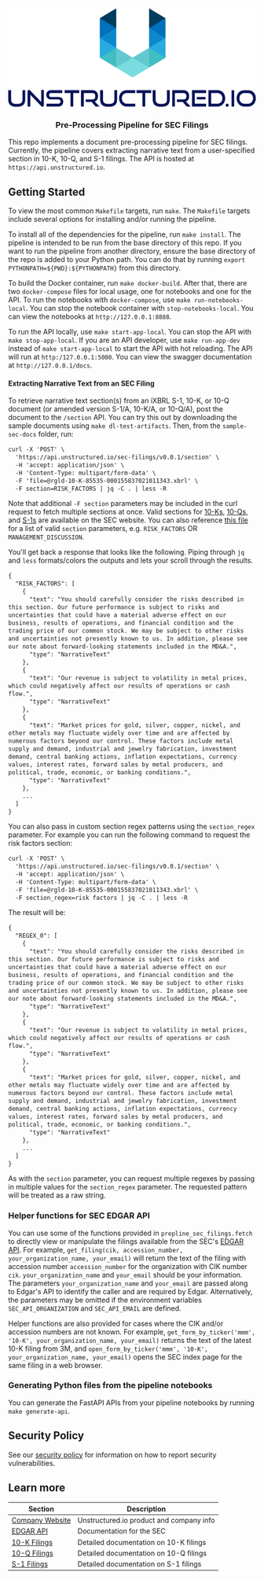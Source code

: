 <h3 align="center">
  <img src="img/unstructured_logo.png" height="200">
</h3>

<h3 align="center">
  <p>Pre-Processing Pipeline for SEC Filings</p>
</h3>


This repo implements a document pre-processing pipeline for SEC filings. Currently, the pipeline
covers extracting narrative text from a user-specified section in 10-K, 10-Q, and S-1 filings.
The API is hosted at `https://api.unstructured.io`.

## Getting Started

To view the most common `Makefile` targets, run `make`. The `Makefile` targets include several
options for installing and/or running the pipeline.

To install all of the dependencies for the pipeline, run `make install`. The pipeline is intended
to be run from the base directory of this repo. If you want to run the pipeline from another
directory, ensure the base directory of the repo is added to your Python path. You can do that
by running `export PYTHONPATH=${PWD}:${PYTHONPATH}` from this directory.

To build the Docker container, run `make docker-build`. After that, there are two
`docker-compose` files for local usage, one for notebooks and one for the API.
To run the notebooks with `docker-compose`, use `make run-notebooks-local`.
You can stop the notebook container with `stop-notebooks-local`. You can view the notebooks
at `http://127.0.0.1:8888`.

To run the API locally, use `make start-app-local`.
You can stop the API with `make stop-app-local`.
If you are an API developer, use `make run-app-dev` instead of `make start-app-local` to
start the API with hot reloading.
The API will run at `http:/127.0.0.1:5000`.
You can view the swagger documentation at `http://127.0.0.1/docs`.

#### Extracting Narrative Text from an SEC Filing

To retrieve narrative text section(s) from an iXBRL S-1, 10-K, or 10-Q document (or amended version S-1/A, 10-K/A, or 10-Q/A), post the document to the `/section` API. You can try this out by downloading the sample documents using `make dl-test-artifacts`. Then, from
the `sample-sec-docs` folder, run:

```
curl -X 'POST' \
  'https://api.unstructured.io/sec-filings/v0.0.1/section' \
  -H 'accept: application/json' \
  -H 'Content-Type: multipart/form-data' \
  -F 'file=@rgld-10-K-85535-000155837021011343.xbrl' \
  -F section=RISK_FACTORS | jq -C . | less -R
```

Note that additional `-F section` parameters may be included in the curl request to fetch
multiple sections at once. Valid sections for [10-Ks](https://www.sec.gov/files/form10-k.pdf),
[10-Qs](https://www.sec.gov/files/form10-q.pdf), and [S-1s](https://www.sec.gov/files/forms-1.pdf)
are available on the SEC website. You can also reference
[this file](https://github.com/Unstructured-IO/pipeline-sec-filings/blob/main/prepline_sec_filings/sections.py)
for a list of valid `section` parameters, e.g. `RISK_FACTORS` OR `MANAGEMENT_DISCUSSION`.


You'll get back a response that looks like the following. Piping through `jq` and `less`
formats/colors the outputs and lets your scroll through the results.

```
{
  "RISK_FACTORS": [
    {
      "text": "You should carefully consider the risks described in this section. Our future performance is subject to risks and uncertainties that could have a material adverse effect on our business, results of operations, and financial condition and the trading price of our common stock. We may be subject to other risks and uncertainties not presently known to us. In addition, please see our note about forward-looking statements included in the MD&A.",
      "type": "NarrativeText"
    },
    {
      "text": "Our revenue is subject to volatility in metal prices, which could negatively affect our results of operations or cash flow.",
      "type": "NarrativeText"
    },
    {
      "text": "Market prices for gold, silver, copper, nickel, and other metals may fluctuate widely over time and are affected by numerous factors beyond our control. These factors include metal supply and demand, industrial and jewelry fabrication, investment demand, central banking actions, inflation expectations, currency values, interest rates, forward sales by metal producers, and political, trade, economic, or banking conditions.",
      "type": "NarrativeText"
    },
    ...
  ]
}
```


You can also pass in custom section regex patterns using the `section_regex` parameter. For
example you can run the following command to request the risk factors section:

```
curl -X 'POST' \
  'https://api.unstructured.io/sec-filings/v0.0.1/section' \
  -H 'accept: application/json' \
  -H 'Content-Type: multipart/form-data' \
  -F 'file=@rgld-10-K-85535-000155837021011343.xbrl' \
  -F section_regex=risk factors | jq -C . | less -R
```

The result will be:

```
{
  "REGEX_0": [
    {
      "text": "You should carefully consider the risks described in this section. Our future performance is subject to risks and uncertainties that could have a material adverse effect on our business, results of operations, and financial condition and the trading price of our common stock. We may be subject to other risks and uncertainties not presently known to us. In addition, please see our note about forward-looking statements included in the MD&A.",
      "type": "NarrativeText"
    },
    {
      "text": "Our revenue is subject to volatility in metal prices, which could negatively affect our results of operations or cash flow.",
      "type": "NarrativeText"
    },
    {
      "text": "Market prices for gold, silver, copper, nickel, and other metals may fluctuate widely over time and are affected by numerous factors beyond our control. These factors include metal supply and demand, industrial and jewelry fabrication, investment demand, central banking actions, inflation expectations, currency values, interest rates, forward sales by metal producers, and political, trade, economic, or banking conditions.",
      "type": "NarrativeText"
    },
    ...
  ]
}
```

As with the `section` parameter, you can request multiple regexes by passing in multiple values
for the `section_regex` parameter. The requested pattern will be treated as a raw string.

### Helper functions for SEC EDGAR API

You can use some of the functions provided in `prepline_sec_filings.fetch` to directly view or manipulate the filings available from the SEC's [EDGAR API](https://www.sec.gov/edgar/searchedgar/companysearch.html).
For example, `get_filing(cik, accession_number, your_organization_name, your_email)` will return the text of the filing with accession number `accession_number` for the organization with CIK number `cik`.
`your_organization_name` and `your_email` should be your information.
The parameters `your_organization_name` and `your_email` are passed along to Edgar's API to identify the caller and are required by Edgar.
Alternatively, the parameters may be omitted if the environment variables `SEC_API_ORGANIZATION` and `SEC_API_EMAIL` are defined.


Helper functions are also provided for cases where the CIK and/or accession numbers are not known. For example,
`get_form_by_ticker('mmm', '10-K', your_organization_name, your_email)` returns the text of the latest 10-K filing from 3M,
and `open_form_by_ticker('mmm', '10-K', your_organization_name, your_email)` opens the SEC index page for the same filing in a web browser.

### Generating Python files from the pipeline notebooks

You can generate the FastAPI APIs from your pipeline notebooks by running `make generate-api`.

## Security Policy

See our [security policy](https://github.com/Unstructured-IO/pipeline-sec-filings/security/policy) for
information on how to report security vulnerabilities.

## Learn more

| Section | Description |
|-|-|
| [Company Website](https://unstructured.io) | Unstructured.io product and company info |
[EDGAR API](https://www.sec.gov/edgar/searchedgar/companysearch.html) | Documentation for the SEC
| [10-K Filings](https://www.sec.gov/files/form10-k.pdf) | Detailed documentation on 10-K filings |
| [10-Q Filings](https://www.sec.gov/files/form10-q.pdf) | Detailed documentation on 10-Q filings |
| [S-1 Filings](https://www.sec.gov/files/forms-1.pdf) | Detailed documentation on S-1 filings |
